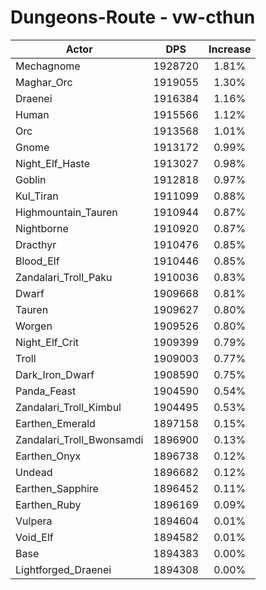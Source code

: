 # Dungeons-Route - vw-cthun
| Actor | DPS | Increase |
|---|:---:|:---:|
|Mechagnome|1928720|1.81%|
|Maghar_Orc|1919055|1.30%|
|Draenei|1916384|1.16%|
|Human|1915566|1.12%|
|Orc|1913568|1.01%|
|Gnome|1913172|0.99%|
|Night_Elf_Haste|1913027|0.98%|
|Goblin|1912818|0.97%|
|Kul_Tiran|1911099|0.88%|
|Highmountain_Tauren|1910944|0.87%|
|Nightborne|1910920|0.87%|
|Dracthyr|1910476|0.85%|
|Blood_Elf|1910446|0.85%|
|Zandalari_Troll_Paku|1910036|0.83%|
|Dwarf|1909668|0.81%|
|Tauren|1909627|0.80%|
|Worgen|1909526|0.80%|
|Night_Elf_Crit|1909399|0.79%|
|Troll|1909003|0.77%|
|Dark_Iron_Dwarf|1908590|0.75%|
|Panda_Feast|1904590|0.54%|
|Zandalari_Troll_Kimbul|1904495|0.53%|
|Earthen_Emerald|1897158|0.15%|
|Zandalari_Troll_Bwonsamdi|1896900|0.13%|
|Earthen_Onyx|1896738|0.12%|
|Undead|1896682|0.12%|
|Earthen_Sapphire|1896452|0.11%|
|Earthen_Ruby|1896169|0.09%|
|Vulpera|1894604|0.01%|
|Void_Elf|1894582|0.01%|
|Base|1894383|0.00%|
|Lightforged_Draenei|1894308|0.00%|
